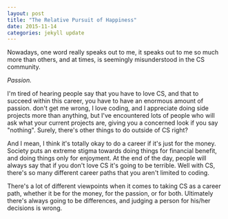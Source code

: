 ```yaml
---
layout: post
title: "The Relative Pursuit of Happiness"
date: 2015-11-14
categories: jekyll update
---
```


Nowadays, one word really speaks out to me, it speaks out to me so much more than others, and at times, is seemingly misunderstood in the CS community. 

*Passion.*

I'm tired of hearing people say that you have to love CS, and that to succeed within this career, you have to have an enormous amount of passion. don't get me wrong, I love coding, and I appreciate doing side projects more than anything, but I've encountered lots of people who will ask what your current projects are, giving you a concerned look if you say "nothing". Surely, there's other things to do outside of CS right? 

And I mean, I think it's totally okay to do a career if it's just for the money. Society puts an extreme stigma towards doing things for financial benefit, and doing things only for enjoyment. At the end of the day, people will always say that if you don't love CS it's going to be terrible. Well with CS, there's so many different career paths that you aren't limited to coding.

There's a lot of different viewpoints when it comes to taking CS as a career path, whether it be for the money, for the passion, or for both. Ultimately there's always going to be differences, and judging a person for his/her decisions is wrong.  
